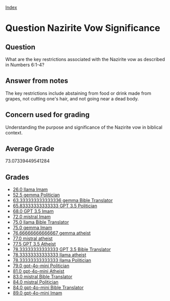 
[Index](../../index.md)
# Question Nazirite Vow Significance
## Question
What are the key restrictions associated with the Nazirite vow as described in Numbers 6:1-4?

## Answer from notes
The key restrictions include abstaining from food or drink made from grapes, not cutting one's hair, and not going near a dead body.

## Concern used for grading
Understanding the purpose and significance of the Nazirite vow in biblical context.

## Average Grade
73.07339449541284

## Grades
 * [26.0 llama Imam](../answers/llama_Imam/Nazirite_Vow_Significance.md)
 * [52.5 gemma Politician](../answers/gemma_Politician/Nazirite_Vow_Significance.md)
 * [63.333333333333336 gemma Bible Translator](../answers/gemma_Bible_Translator/Nazirite_Vow_Significance.md)
 * [65.83333333333333 GPT 3.5 Politician](../answers/GPT_3.5_Politician/Nazirite_Vow_Significance.md)
 * [68.0 GPT 3.5 Imam](../answers/GPT_3.5_Imam/Nazirite_Vow_Significance.md)
 * [72.0 mistral Imam](../answers/mistral_Imam/Nazirite_Vow_Significance.md)
 * [75.0 llama Bible Translator](../answers/llama_Bible_Translator/Nazirite_Vow_Significance.md)
 * [75.0 gemma Imam](../answers/gemma_Imam/Nazirite_Vow_Significance.md)
 * [76.66666666666667 gemma atheist](../answers/gemma_atheist/Nazirite_Vow_Significance.md)
 * [77.0 mistral atheist](../answers/mistral_atheist/Nazirite_Vow_Significance.md)
 * [77.5 GPT 3.5 Atheist](../answers/GPT_3.5_Atheist/Nazirite_Vow_Significance.md)
 * [78.33333333333333 GPT 3.5 Bible Translator](../answers/GPT_3.5_Bible_Translator/Nazirite_Vow_Significance.md)
 * [78.33333333333333 llama atheist](../answers/llama_atheist/Nazirite_Vow_Significance.md)
 * [78.33333333333333 llama Politician](../answers/llama_Politician/Nazirite_Vow_Significance.md)
 * [79.0 gpt-4o-mini Politician](../answers/gpt-4o-mini_Politician/Nazirite_Vow_Significance.md)
 * [81.0 gpt-4o-mini Atheist](../answers/gpt-4o-mini_Atheist/Nazirite_Vow_Significance.md)
 * [83.0 mistral Bible Translator](../answers/mistral_Bible_Translator/Nazirite_Vow_Significance.md)
 * [84.0 mistral Politician](../answers/mistral_Politician/Nazirite_Vow_Significance.md)
 * [84.0 gpt-4o-mini Bible Translator](../answers/gpt-4o-mini_Bible_Translator/Nazirite_Vow_Significance.md)
 * [89.0 gpt-4o-mini Imam](../answers/gpt-4o-mini_Imam/Nazirite_Vow_Significance.md)
